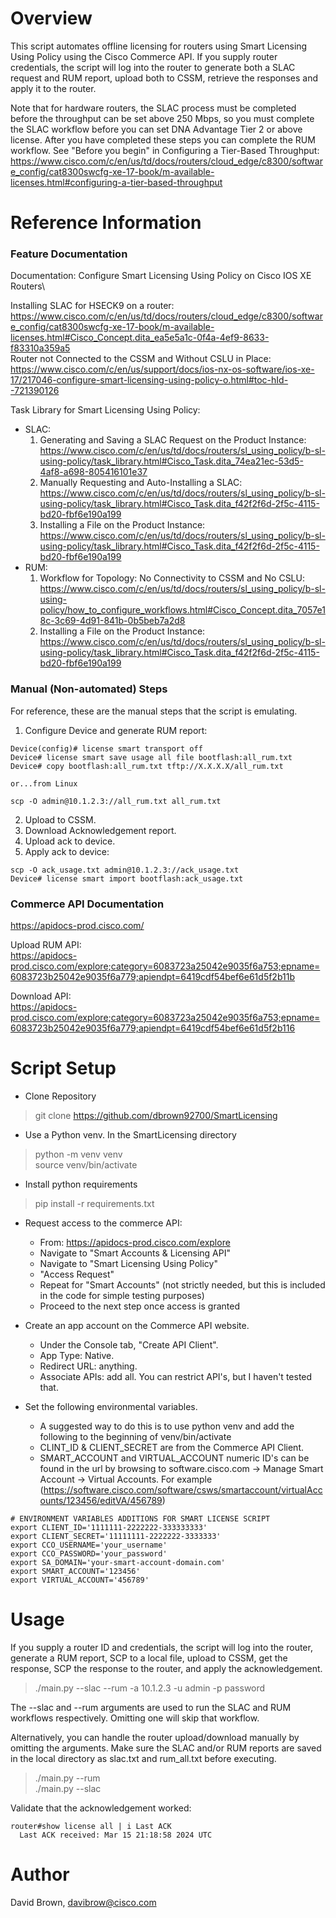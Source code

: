 # Overview
This script automates offline licensing for routers using Smart Licensing Using Policy using the Cisco Commerce API.
If you supply router credentials, the script will log into the router to generate both a SLAC request and RUM report, upload both to CSSM,
retrieve the responses and apply it to the router.

Note that for hardware routers, the SLAC process must be completed before the throughput can be set above 250 Mbps, so you must complete
the SLAC workflow before you can set DNA Advantage Tier 2 or above license.  After you have completed these steps you can complete
the RUM workflow.  See "Before you begin" in Configuring a Tier-Based Throughput: https://www.cisco.com/c/en/us/td/docs/routers/cloud_edge/c8300/software_config/cat8300swcfg-xe-17-book/m-available-licenses.html#configuring-a-tier-based-throughput

# Reference Information
### Feature Documentation
Documentation: Configure Smart Licensing Using Policy on Cisco IOS XE Routers\

Installing SLAC for HSECK9 on a router:
https://www.cisco.com/c/en/us/td/docs/routers/cloud_edge/c8300/software_config/cat8300swcfg-xe-17-book/m-available-licenses.html#Cisco_Concept.dita_ea5e5a1c-0f4a-4ef9-8633-f83310a359a5 \
Router not Connected to the CSSM and Without CSLU in Place: https://www.cisco.com/c/en/us/support/docs/ios-nx-os-software/ios-xe-17/217046-configure-smart-licensing-using-policy-o.html#toc-hId--721390126

Task Library for Smart Licensing Using Policy: 
- SLAC:
  1. Generating and Saving a SLAC Request on the Product Instance: https://www.cisco.com/c/en/us/td/docs/routers/sl_using_policy/b-sl-using-policy/task_library.html#Cisco_Task.dita_74ea21ec-53d5-4af8-a698-805416101e37
  2. Manually Requesting and Auto-Installing a SLAC: https://www.cisco.com/c/en/us/td/docs/routers/sl_using_policy/b-sl-using-policy/task_library.html#Cisco_Task.dita_f42f2f6d-2f5c-4115-bd20-fbf6e190a199
  3. Installing a File on the Product Instance: https://www.cisco.com/c/en/us/td/docs/routers/sl_using_policy/b-sl-using-policy/task_library.html#Cisco_Task.dita_f42f2f6d-2f5c-4115-bd20-fbf6e190a199
- RUM:
  1. Workflow for Topology: No Connectivity to CSSM and No CSLU: https://www.cisco.com/c/en/us/td/docs/routers/sl_using_policy/b-sl-using-policy/how_to_configure_workflows.html#Cisco_Concept.dita_7057e18c-3c69-4d91-841b-0b5beb7a2d8
  2. Installing a File on the Product Instance: https://www.cisco.com/c/en/us/td/docs/routers/sl_using_policy/b-sl-using-policy/task_library.html#Cisco_Task.dita_f42f2f6d-2f5c-4115-bd20-fbf6e190a199

### Manual (Non-automated) Steps
For reference, these are the manual steps that the script is emulating.

1. Configure Device and generate RUM report:
~~~
Device(config)# license smart transport off
Device# license smart save usage all file bootflash:all_rum.txt 
Device# copy bootflash:all_rum.txt tftp://X.X.X.X/all_rum.txt

or...from Linux

scp -O admin@10.1.2.3://all_rum.txt all_rum.txt
~~~
2. Upload to CSSM.
3. Download Acknowledgement report.
4. Upload ack to device.
5. Apply ack to device:
~~~
scp -O ack_usage.txt admin@10.1.2.3://ack_usage.txt
Device# license smart import bootflash:ack_usage.txt 
~~~

### Commerce API Documentation

https://apidocs-prod.cisco.com/

Upload RUM API: \
https://apidocs-prod.cisco.com/explore;category=6083723a25042e9035f6a753;epname=6083723b25042e9035f6a779;apiendpt=6419cdf54bef6e61d5f2b11b

Download API: \
https://apidocs-prod.cisco.com/explore;category=6083723a25042e9035f6a753;epname=6083723b25042e9035f6a779;apiendpt=6419cdf54bef6e61d5f2b116


# Script Setup
- Clone Repository
> git clone https://github.com/dbrown92700/SmartLicensing
- Use a Python venv. In the SmartLicensing directory 
> python -m venv venv \
> source venv/bin/activate
- Install python requirements
> pip install -r requirements.txt
- Request access to the commerce API:
  - From: https://apidocs-prod.cisco.com/explore
  - Navigate to "Smart Accounts & Licensing API"
  - Navigate to "Smart Licensing Using Policy"
  - "Access Request"
  - Repeat for "Smart Accounts" (not strictly needed, but this is included in the code for simple testing purposes)
  - Proceed to the next step once access is granted
- Create an app account on the Commerce API website.
  - Under the Console tab, "Create API Client".
  - App Type: Native.
  - Redirect URL: anything.
  - Associate APIs: add all.  You can restrict API's, but I haven't tested that.


- Set the following environmental variables.
  - A suggested way to do this is to use python venv
  and add the following to the beginning of venv/bin/activate
  - CLINT_ID & CLIENT_SECRET are from the Commerce API Client.
  - SMART_ACCOUNT and VIRTUAL_ACCOUNT numeric ID's can be found in the url by browsing to software.cisco.com ->
  Manage Smart Account -> Virtual Accounts. 
  For example (https://software.cisco.com/software/csws/smartaccount/virtualAccounts/123456/editVA/456789)
~~~
# ENVIRONMENT VARIABLES ADDITIONS FOR SMART LICENSE SCRIPT
export CLIENT_ID='1111111-2222222-333333333'
export CLIENT_SECRET='11111111-2222222-3333333'
export CCO_USERNAME='your_username'
export CCO_PASSWORD='your_password'
export SA_DOMAIN='your-smart-account-domain.com'
export SMART_ACCOUNT='123456'
export VIRTUAL_ACCOUNT='456789'
~~~
# Usage
If you supply a router ID and credentials, the script will log into the router, generate a RUM report, SCP to a local
file, upload to CSSM, get the response, SCP the response to the router, and apply the acknowledgement.

> ./main.py --slac --rum -a 10.1.2.3 -u admin -p password

The --slac and --rum arguments are used to run the SLAC and RUM workflows respectively. Omitting one will skip that workflow. 

Alternatively, you can handle the router upload/download manually by omitting the arguments. Make sure the SLAC and/or RUM
reports are saved in the local directory as slac.txt and rum_all.txt before executing.

> ./main.py --rum \
> ./main.py --slac

Validate that the acknowledgement worked:
~~~
router#show license all | i Last ACK
  Last ACK received: Mar 15 21:18:58 2024 UTC
~~~
# Author

David Brown, davibrow@cisco.com
